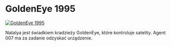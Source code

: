 GoldenEye 1995 
=============
[![GoldenEye 1995 ](http://vidos.pl/images/player.gif)](http://vidos.pl/goldeneye-1995)

 Natalya jest świadkiem kradzieży GoldenEye, które kontroluje satelity. Agent 007 ma za zadanie odzyskać urządzenie.
